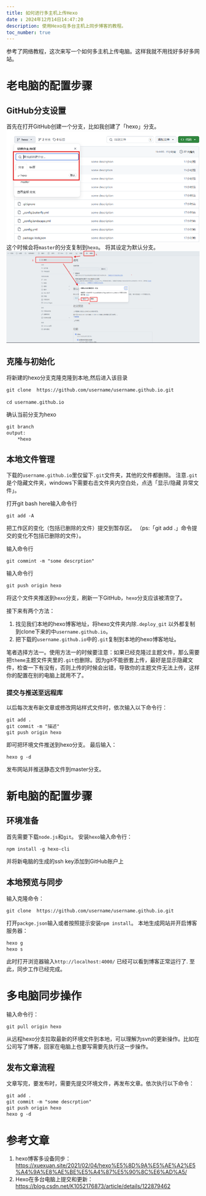 ```yaml
---
title: 如何进行多主机上传Hexo
date : 2024年12月14日14:47:20
description: 使用Hexo在多台主机上同步博客的教程。
toc_number: true
---
```

参考了网络教程，这次来写一个如何多主机上传电脑。这样我就不用找好多好多网站。
# 老电脑的配置步骤
## GitHub分支设置
首先在打开GitHub创建一个分支，比如我创建了「hexo」分支。
![创建分支](/img/How-to-Upload-Hexo-to-Multiple-Hosts/Create-a-Hexo-branch.png)
这个时候会将`master`的分支复制到`hexo`。
将其设定为默认分支。
![设定默认分支](/img/How-to-Upload-Hexo-to-Multiple-Hosts/Set-default-branch.png)
## 克隆与初始化
将新建的hexo分支克隆克隆到本地,然后进入该目录
```
git clone  https://github.com/username/username.github.io.git

cd username.github.io

```
确认当前分支为hexo
```
git branch
output:
	*hexo
```

## 本地文件管理
下载的`username.github.io`里仅留下`.git`文件夹，其他的文件都删除。
注意`.git`是个隐藏文件夹，windows下需要右击文件夹内空白处，点选「显示/隐藏 异常文件」。


打开git bash here输入命令行
```
git add -A
```
把工作区的变化（包括已删除的文件）提交到暂存区。
（ps:「git add .」命令提交的变化不包括已删除的文件）。

输入命令行
```
git commint -m "some descrption"
```
输入命令行
```
git push origin hexo
```
将这个文件夹推送到```hexo```分支，刷新一下GitHub，```hexo```分支应该被清空了。

接下来有两个方法：
1. 找见我们本地的hexo博客地址，将hexo文件夹内除```.deploy_git``` 以外都复制到clone下来的中```username.github.io```。
2. 把下载的```username.github.io```中的```.git```复制到本地的hexo博客地址。

笔者选择方法一。使用方法一的时候要注意：如果已经克隆过主题文件，那么需要把```theme```主题文件夹里的``` .git ```也删除。因为git不能嵌套上传，最好是显示隐藏文件，检查一下有没有，否则上传的时候会出错，导致你的主题文件无法上传，这样你的配置在别的电脑上就用不了。

### 提交与推送至远程库
以后每次发布新文章或修改网站样式文件时，依次输入以下命令行：
```
git add . 
git commit -m "描述"
git push origin hexo
```
即可把环境文件推送到hexo分支。
最后输入：
```
hexo g -d
```
发布网站并推送静态文件到master分支。

# 新电脑的配置步骤
## 环境准备
首先需要下载```node.js```和```git```。
安装```hexo```输入命令行：
```
npm install -g hexo-cli
```
并将新电脑的生成的ssh key添加到GitHub账户上
## 本地预览与同步
输入克隆命令：
```
git clone  https://github.com/username/username.github.io.git
```

打开```packge.json```输入或者按照提示安装```npm install```。
本地生成网站并开启博客服务器：
```
hexo g
hexo s
```
此时打开浏览器输入`http://localhost:4000/` 已经可以看到博客正常运行了.
至此，同步工作已经完成。
# 多电脑同步操作
输入命令行：
```
git pull origin hexo
```
从远程hexo分支拉取最新的环境文件到本地，可以理解为svn的更新操作。比如在公司写了博客，回家在电脑上也要写需要先执行这一步操作。
## 发布文章流程
文章写完，要发布时，需要先提交环境文件，再发布文章。依次执行以下命令：
```
git add . 
git commit -m "some descrption"
git push origin hexo
hexo g -d
```
# 参考文章
1. hexo博客多设备同步：
https://xuexuan.site/2021/02/04/hexo%E5%8D%9A%E5%AE%A2%E5%A4%9A%E8%AE%BE%E5%A4%87%E5%90%8C%E6%AD%A5/
2. Hexo在多台电脑上提交和更新：
https://blog.csdn.net/K1052176873/article/details/122879462